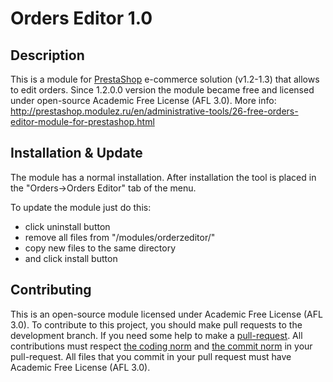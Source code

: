 Orders Editor 1.0
======

Description
------------
This is a module for [PrestaShop][4] e-commerce solution (v1.2-1.3) that allows to edit orders.
Since 1.2.0.0 version the module became free and licensed under open-source Academic Free License (AFL 3.0).
More info: http://prestashop.modulez.ru/en/administrative-tools/26-free-orders-editor-module-for-prestashop.html

Installation & Update
------------
The module has a normal installation.
After installation the tool is placed in the "Orders->Orders Editor" tab of the menu.

To update the module just do this:
 - click uninstall button
 - remove all files from "/modules/orderzeditor/"
 - copy new files to the same directory
 - and click install button

Contributing
------------
This is an open-source module licensed under Academic Free License (AFL 3.0).
To contribute to this project, you should make pull requests to the development branch.
If you need some help to make a [pull-request][1].
All contributions must respect [the coding norm][2] and [the commit norm][3] in your pull-request.
All files that you commit in your pull request must have Academic Free License (AFL 3.0).

[1]: https://help.github.com/articles/using-pull-requests/
[2]: http://doc.prestashop.com/display/PS15/Coding+Standards
[3]: http://doc.prestashop.com/display/PS15/How+to+write+a+commit+message
[4]: http://prestashop.com/